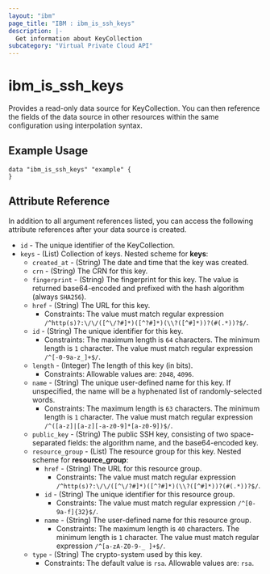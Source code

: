 ```yaml
---
layout: "ibm"
page_title: "IBM : ibm_is_ssh_keys"
description: |-
  Get information about KeyCollection
subcategory: "Virtual Private Cloud API"
---
```


# ibm_is_ssh_keys

Provides a read-only data source for KeyCollection. You can then reference the fields of the data source in other resources within the same configuration using interpolation syntax.

## Example Usage

```hcl
data "ibm_is_ssh_keys" "example" {
}
```


## Attribute Reference

In addition to all argument references listed, you can access the following attribute references after your data source is created.

- `id` - The unique identifier of the KeyCollection.
- `keys` - (List) Collection of keys.
Nested scheme for **keys**:
	- `created_at` - (String) The date and time that the key was created.
	- `crn` - (String) The CRN for this key.
	- `fingerprint` - (String) The fingerprint for this key.  The value is returned base64-encoded and prefixed with the hash algorithm (always `SHA256`).
	- `href` - (String) The URL for this key.
	  - Constraints: The value must match regular expression `/^http(s)?:\/\/([^\/?#]*)([^?#]*)(\\?([^#]*))?(#(.*))?$/`.
	- `id` - (String) The unique identifier for this key.
	  - Constraints: The maximum length is `64` characters. The minimum length is `1` character. The value must match regular expression `/^[-0-9a-z_]+$/`.
	- `length` - (Integer) The length of this key (in bits).
	  - Constraints: Allowable values are: `2048`, `4096`.
	- `name` - (String) The unique user-defined name for this key. If unspecified, the name will be a hyphenated list of randomly-selected words.
	  - Constraints: The maximum length is `63` characters. The minimum length is `1` character. The value must match regular expression `/^([a-z]|[a-z][-a-z0-9]*[a-z0-9])$/`.
	- `public_key` - (String) The public SSH key, consisting of two space-separated fields: the algorithm name, and the base64-encoded key.
	- `resource_group` - (List) The resource group for this key.
	Nested scheme for **resource_group**:
		- `href` - (String) The URL for this resource group.
		  - Constraints: The value must match regular expression `/^http(s)?:\/\/([^\/?#]*)([^?#]*)(\\?([^#]*))?(#(.*))?$/`.
		- `id` - (String) The unique identifier for this resource group.
		  - Constraints: The value must match regular expression `/^[0-9a-f]{32}$/`.
		- `name` - (String) The user-defined name for this resource group.
		  - Constraints: The maximum length is `40` characters. The minimum length is `1` character. The value must match regular expression `/^[a-zA-Z0-9-_ ]+$/`.
	- `type` - (String) The crypto-system used by this key.
	  - Constraints: The default value is `rsa`. Allowable values are: `rsa`.
